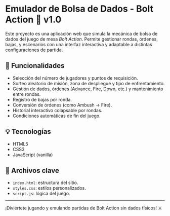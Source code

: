 # Emulador de Bolsa de Dados - Bolt Action 🎲 v1.0

Este proyecto es una aplicación web que simula la mecánica de bolsa de dados del juego de mesa *Bolt Action*. Permite gestionar rondas, órdenes, bajas, y escenarios con una interfaz interactiva y adaptable a distintas configuraciones de partida.

## 🧩 Funcionalidades

- Selección del número de jugadores y puntos de requisición.
- Sorteo aleatorio de misión, zona de despliegue y tipo de enfrentamiento.
- Gestión de dados, órdenes (Advance, Fire, Down, etc.) y mantenimiento entre rondas.
- Registro de bajas por ronda.
- Conversión de órdenes (como Ambush → Fire).
- Historial interactivo colapsable por rondas.
- Condiciones automáticas de fin del juego.

## 💡 Tecnologías

- HTML5
- CSS3
- JavaScript (vanilla)

## 📁 Archivos clave

- `index.html`: estructura del sitio.
- `styles.css`: estilos personalizados.
- `script.js`: lógica del juego.

---

¡Diviértete jugando y emulando partidas de Bolt Action sin dados físicos! ⚔️
